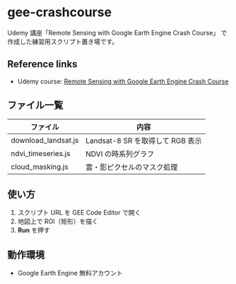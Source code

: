 # gee-crashcourse

Udemy 講座「Remote Sensing with Google Earth Engine Crash Course」
で作成した練習用スクリプト置き場です。

## Reference links
* Udemy course: [Remote Sensing with Google Earth Engine Crash Course](https://www.udemy.com/course/google-earth-engine-for-beginners/)

## ファイル一覧
| ファイル | 内容 |
|----------|------|
| download_landsat.js | Landsat-8 SR を取得して RGB 表示 |
| ndvi_timeseries.js  | NDVI の時系列グラフ |
| cloud_masking.js    | 雲・影ピクセルのマスク処理 |

## 使い方
1. スクリプト URL を GEE Code Editor で開く  
2. 地図上で ROI（矩形）を描く  
3. **Run** を押す

## 動作環境
* Google Earth Engine 無料アカウント
